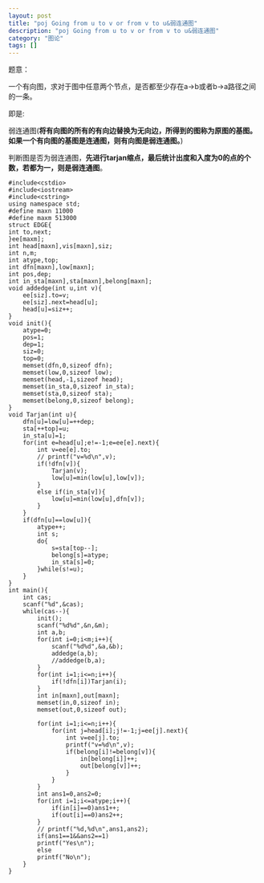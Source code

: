 ```yaml
---
layout: post
title: "poj Going from u to v or from v to u&弱连通图"
description: "poj Going from u to v or from v to u&弱连通图"
category: "图论"
tags: []
---
```


题意：

一个有向图，求对于图中任意两个节点，是否都至少存在a->b或者b->a路径之间的一条。

即是:

弱连通图(**将有向图的所有的有向边替换为无向边，所得到的图称为原图的基图。如果一个有向图的基图是连通图，则有向图是弱连通图。**)


判断图是否为弱连通图，**先进行tarjan缩点，最后统计出度和入度为0的点的个数，若都为一，则是弱连通图**。



	#include<cstdio>
	#include<iostream>
	#include<cstring>
	using namespace std;
	#define maxn 11000
	#define maxm 513000
	struct EDGE{
	int to,next;
	}ee[maxm];
	int head[maxn],vis[maxn],siz;
	int n,m;
	int atype,top;
	int dfn[maxn],low[maxn];
	int pos,dep;
	int in_sta[maxn],sta[maxn],belong[maxn];
	void addedge(int u,int v){
		ee[siz].to=v;
		ee[siz].next=head[u];
		head[u]=siz++;
	}
	void init(){
		atype=0;
		pos=1;
		dep=1;
		siz=0;
		top=0;
		memset(dfn,0,sizeof dfn);
		memset(low,0,sizeof low);
		memset(head,-1,sizeof head);
		memset(in_sta,0,sizeof in_sta);
		memset(sta,0,sizeof sta);
		memset(belong,0,sizeof belong);
	}
	void Tarjan(int u){
		dfn[u]=low[u]=++dep;
		sta[++top]=u;
		in_sta[u]=1;
		for(int e=head[u];e!=-1;e=ee[e].next){
			int v=ee[e].to;
			// printf("v=%d\n",v);
			if(!dfn[v]){
				Tarjan(v);
				low[u]=min(low[u],low[v]);
			}
			else if(in_sta[v]){
				low[u]=min(low[u],dfn[v]);
			}
		}
		if(dfn[u]==low[u]){
			atype++;
			int s;
			do{
				s=sta[top--];
				belong[s]=atype;
				in_sta[s]=0;
			}while(s!=u);
		}
	}
	int main(){
		int cas;
		scanf("%d",&cas);
		while(cas--){
			init();
			scanf("%d%d",&n,&m);
			int a,b;
			for(int i=0;i<m;i++){
				scanf("%d%d",&a,&b);
				addedge(a,b);
				//addedge(b,a);
			}
			for(int i=1;i<=n;i++){
				if(!dfn[i])Tarjan(i);
			}
			int in[maxn],out[maxn];
			memset(in,0,sizeof in);
			memset(out,0,sizeof out);
				
			for(int i=1;i<=n;i++){
				for(int j=head[i];j!=-1;j=ee[j].next){
					int v=ee[j].to;
					printf("v=%d\n",v);
					if(belong[i]!=belong[v]){
						in[belong[i]]++;
						out[belong[v]]++;
					}
				}
			}
			int ans1=0,ans2=0;
			for(int i=1;i<=atype;i++){
				if(in[i]==0)ans1++;
				if(out[i]==0)ans2++;
			}
			// printf("%d,%d\n",ans1,ans2);
			if(ans1==1&&ans2==1)
			printf("Yes\n");
			else
			printf("No\n");
		}
	}
